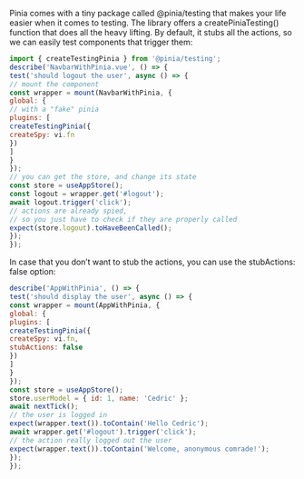 Pinia comes with a tiny package called @pinia/testing that makes your life easier when it comes to
testing. The library offers a createPiniaTesting() function that does all the heavy lifting. By default,
it stubs all the actions, so we can easily test components that trigger them:

```js
import { createTestingPinia } from '@pinia/testing';
describe('NavbarWithPinia.vue', () => {
test('should logout the user', async () => {
// mount the component
const wrapper = mount(NavbarWithPinia, {
global: {
// with a "fake" pinia
plugins: [
createTestingPinia({
createSpy: vi.fn
})
]
}
});
// you can get the store, and change its state
const store = useAppStore();
const logout = wrapper.get('#logout');
await logout.trigger('click');
// actions are already spied,
// so you just have to check if they are properly called
expect(store.logout).toHaveBeenCalled();
});
});
```

In case that you don’t want to stub the actions, you can use the stubActions: false option:

```js
describe('AppWithPinia', () => {
test('should display the user', async () => {
const wrapper = mount(AppWithPinia, {
global: {
plugins: [
createTestingPinia({
createSpy: vi.fn,
stubActions: false
})
]
}
});
const store = useAppStore();
store.userModel = { id: 1, name: 'Cedric' };
await nextTick();
// the user is logged in
expect(wrapper.text()).toContain('Hello Cedric');
await wrapper.get('#logout').trigger('click');
// the action really logged out the user
expect(wrapper.text()).toContain('Welcome, anonymous comrade!');
});
});
```

